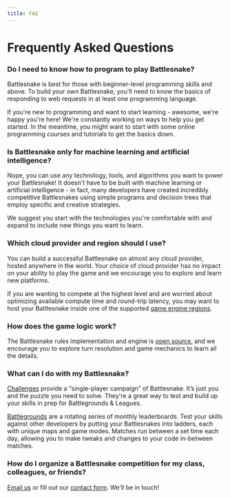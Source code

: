 ```yaml
---
title: FAQ
---
```


# Frequently Asked Questions

### Do I need to know how to program to play Battlesnake?

Battlesnake is best for those with beginner-level programming skills and above. To build your own Battlesnake, you'll need to know the basics of responding to web requests in at least one programming language.

If you're new to programming and want to start learning - awesome, we're happy you're here! We're constantly working on ways to help you get started. In the meantime, you might want to start with some online programming courses and tutorials to get the basics down.

### Is Battlesnake only for machine learning and artificial intelligence?

Nope, you can use any technology, tools, and algorithms you want to power your Battlesnake! It doesn't have to be built with machine learning or artificial intelligence - in fact, many developers have created incredibly competitive Battlesnakes using simple programs and decision trees that employ specific and creative strategies.

We suggest you start with the technologies you're comfortable with and expand to include new things you want to learn.

### Which cloud provider and region should I use?

You can build a successful Battlesnake on almost any cloud provider, hosted anywhere in the world. Your choice of cloud provider has no impact on your ability to play the game and we encourage you to explore and learn new platforms.

If you are wanting to compete at the highest level and are worried about optimizing available compute time and round-trip latency, you may want to host your Battlesnake inside one of the supported [game engine regions](guides/tips/engine-regions.md).

### How does the game logic work?

The Battlesnake rules implementation and engine is [open source](https://github.com/BattlesnakeOfficial/rules), and we encourage you to explore turn resolution and game mechanics to learn all the details.

### What can I do with my Battlesnake?

[Challenges](guides/playing/challenges.md) provide a “single-player campaign” of Battlesnake. It’s just you and the puzzle you need to solve. They're a great way to test and build up your skills in prep for Battlegrounds & Leagues.

[Battlegrounds](guides/playing/battlegrounds.md) are a rotating series of monthly leaderboards. Test your skills against other developers by putting your Battlesnakes into ladders, each with unique maps and game modes. Matches run between a set time each day, allowing you to make tweaks and changes to your code in-between matches.

### How do I organize a Battlesnake competition for my class, colleagues, or friends?

[Email us](mailto:hello@battlesnake.com) or fill out our [contact form](https://play.battlesnake.com/partner/contact/). We'll be in touch!
